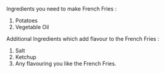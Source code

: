 Ingredients you need to make French Fries :

1) Potatoes 
2) Vegetable Oil

Additional Ingredients which add flavour to the French Fries :

1) Salt
2) Ketchup
3) Any flavouring you like the French Fries.